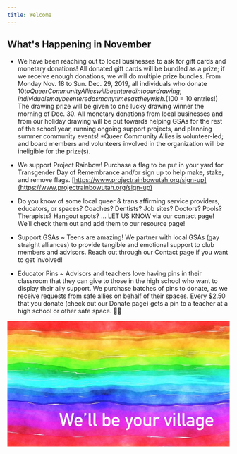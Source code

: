 ```yaml
---
title: Welcome
---
```

 
## What's Happening in November 

- We have been reaching out to local businesses to ask for gift cards and monetary donations! All donated gift cards will be bundled as a prize; if we receive enough donations, we will do multiple prize bundles. From Monday Nov. 18 to Sun. Dec. 29, 2019, all individuals who donate $10 to Queer Community Allies will be entered into our drawing; individuals may be entered as many times as they wish. ($100 = 10 entries!) The drawing prize will be given to one lucky drawing winner the morning of Dec. 30. All monetary donations from local businesses and from our holiday drawing will be put towards helping GSAs for the rest of the school year, running ongoing support projects, and planning summer community events! *Queer Community Allies is volunteer-led; and board members and volunteers involved in the organization will be ineligible for the prize(s). 

- We support Project Rainbow! Purchase a flag to be put in your yard for Transgender Day of Remembrance and/or sign up to help make, stake, and remove flags. [https://www.projectrainbowutah.org/sign-up](https://www.projectrainbowutah.org/sign-up)

- Do you know of some local queer & trans affirming service providers, educators, or spaces? Coaches? Dentists? Job sites? Doctors? Pools? Therapists? Hangout spots? … LET US KNOW via our contact page! We’ll check them out and add them to our resource page!

- Support GSAs ~ 
Teens are amazing! We partner with local GSAs (gay straight alliances) to provide tangible and emotional support to club members and advisors. Reach out through our Contact page if you want to get involved!

- Educator Pins ~ 
Advisors and teachers love having pins in their classroom that they can give to those in the high school who want to display their ally support. We purchase batches of pins to donate, as we receive requests from safe allies on behalf of their spaces. Every $2.50 that you donate (check out our Donate page) gets a pin to a teacher at a high school or other safe space. 🏳️‍🌈 

![we'll be your village](files/rainbow-banner.jpeg)

